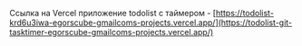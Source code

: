 Ссылка на Vercel приложение todolist c таймером - [https://todolist-krd6u3iwa-egorscube-gmailcoms-projects.vercel.app/](https://todolist-git-tasktimer-egorscube-gmailcoms-projects.vercel.app/)

